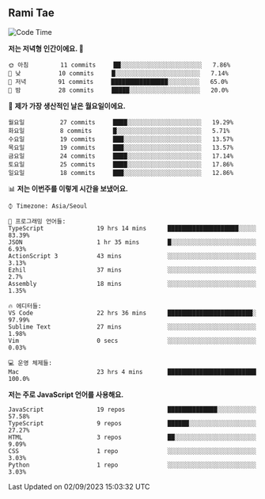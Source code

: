 ## Rami Tae

<!--START_SECTION:waka-->
![Code Time](http://img.shields.io/badge/Code%20Time-968%20hrs%2038%20mins-blue)

**저는 저녁형 인간이에요. 🦉** 

```text
🌞 아침         11 commits     ██░░░░░░░░░░░░░░░░░░░░░░░   7.86% 
🌆 낮　         10 commits     █░░░░░░░░░░░░░░░░░░░░░░░░   7.14% 
🌃 저녁         91 commits     ████████████████░░░░░░░░░   65.0% 
🌙 밤　         28 commits     █████░░░░░░░░░░░░░░░░░░░░   20.0%

```
📅 **제가 가장 생산적인 날은 월요일이에요.** 

```text
월요일          27 commits     ████░░░░░░░░░░░░░░░░░░░░░   19.29% 
화요일          8 commits      █░░░░░░░░░░░░░░░░░░░░░░░░   5.71% 
수요일          19 commits     ███░░░░░░░░░░░░░░░░░░░░░░   13.57% 
목요일          19 commits     ███░░░░░░░░░░░░░░░░░░░░░░   13.57% 
금요일          24 commits     ████░░░░░░░░░░░░░░░░░░░░░   17.14% 
토요일          25 commits     ████░░░░░░░░░░░░░░░░░░░░░   17.86% 
일요일          18 commits     ███░░░░░░░░░░░░░░░░░░░░░░   12.86%

```


📊 **저는 이번주를 이렇게 시간을 보냈어요.** 

```text
⌚︎ Timezone: Asia/Seoul

💬 프로그래밍 언어들: 
TypeScript               19 hrs 14 mins      ████████████████████░░░░░   83.39% 
JSON                     1 hr 35 mins        █░░░░░░░░░░░░░░░░░░░░░░░░   6.93% 
ActionScript 3           43 mins             ░░░░░░░░░░░░░░░░░░░░░░░░░   3.13% 
Ezhil                    37 mins             ░░░░░░░░░░░░░░░░░░░░░░░░░   2.7% 
Assembly                 18 mins             ░░░░░░░░░░░░░░░░░░░░░░░░░   1.35%

🔥 에디터들: 
VS Code                  22 hrs 36 mins      ████████████████████████░   97.99% 
Sublime Text             27 mins             ░░░░░░░░░░░░░░░░░░░░░░░░░   1.98% 
Vim                      0 secs              ░░░░░░░░░░░░░░░░░░░░░░░░░   0.03%

💻 운영 체제들: 
Mac                      23 hrs 4 mins       █████████████████████████   100.0%

```

**저는 주로 JavaScript 언어를 사용해요.** 

```text
JavaScript               19 repos            ██████████████░░░░░░░░░░░   57.58% 
TypeScript               9 repos             ██████░░░░░░░░░░░░░░░░░░░   27.27% 
HTML                     3 repos             ██░░░░░░░░░░░░░░░░░░░░░░░   9.09% 
CSS                      1 repo              ░░░░░░░░░░░░░░░░░░░░░░░░░   3.03% 
Python                   1 repo              ░░░░░░░░░░░░░░░░░░░░░░░░░   3.03%

```



 Last Updated on 02/09/2023 15:03:32 UTC
<!--END_SECTION:waka-->
